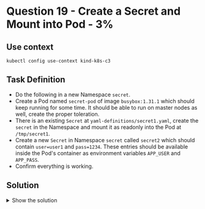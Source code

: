 # Question 19 - Create a Secret and Mount into Pod - 3%

## Use context

```shell
kubectl config use-context kind-k8s-c3
```

## Task Definition

- Do the following in a new Namespace `secret`.
- Create a Pod named `secret-pod` of image `busybox:1.31.1` which should keep running for some time. It should be able to run on master nodes as well, create the proper toleration.
- There is an existing `Secret` at `yaml-definitions/secret1.yaml`, create the `secret` in the Namespace and mount it as readonly into the Pod at `/tmp/secret1`.
- Create a new `Secret` in Namespace `secret` called `secret2` which should contain `user=user1` and `pass=1234`. These entries should be available inside the Pod's container as environment variables `APP_USER` and `APP_PASS`.
- Confirm everything is working.

## Solution

<details>
  <summary>Show the solution</summary>

### Create the Namespace

```shell
k create ns secret
```

### Adjust the Namespace in secret1.yaml file

```shell
cp yaml-definitions/secret1.yaml 19-secret1.yaml
```

```shell
vim 19-secret1.yaml

# append or change namespace to metadata
namespace: secret
``` 

### Apply the file 19-secret1.yaml

```shell
k apply -f 19-secret1.yaml
```

### Create the second secret

```shell
k -n secret create secret generic secret2 --from-literal=user=user1 --from-literal=pass=1234
```

### Create a Pod template

```shell
k -n secret run secret-pod --image=busybox:1.31.1 -o yaml --dry-run=client -- sh -c "sleep 5d" > 19.yaml
```

### Add tolerations, env variables, volumeMounts and volumes

```shell
vim 19.yaml
```

Append the following configuration to the file:

```yaml
metadata:
  namespace: secret
spec:
  tolerations:
  - effect: NoSchedule
    key: node-role.kubernetes.io/master
  containers:
  - args:
    ...
    iamge: busybox:1.31.1
    env:
    - name: APP_USER
      valueFrom:
        secretKeyRef:
          name: secret2
          key: user
    - name: APP_PASS
      valueFrom:
        secretKeyRef:
          name: secret2
          key: pass
    volumeMounts:
    - name: secret1
      mountPath: /tmp/secret1
      readOnly: true
  volumes:
  - name: secret1
    secret:
      secretName: secret1
``` 

### Apply the yaml definition

```shell
k apply -f 19.yaml
```

### Check if all is correct

```shell
k -n secret exec secret-pod --env | grep APP
APP_PASS=1234
APP_USER=user1
```

```shell
k -n secret exec secret-pod -- find /temp/secret1
```

```shell
k -n secret exec secret-pod -- cat /tmp/secret1/halt
```

</details>
